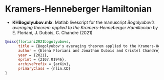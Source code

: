 # Kramers-Henneberger Hamiltonian
* **KHBogolyubov.mlx**: Matlab livescript for the manuscript *Bogolyubov’s averaging theorem applied to the Kramers-Henneberger Hamiltonian* by E. Floriani, J. Dubois, C. Chandre (2021)

```bibtex
@misc{floriani2021bogolyubovs,
      title = {Bogolyubov's averaging theorem applied to the Kramers-Henneberger Hamiltonian}, 
      author = {Elena Floriani and Jonathan Dubois and Cristel Chandre},
      year = {2021},
      eprint = {2107.01946},
      archivePrefix = {arXiv},
      primaryClass = {nlin.CD}
}
```
